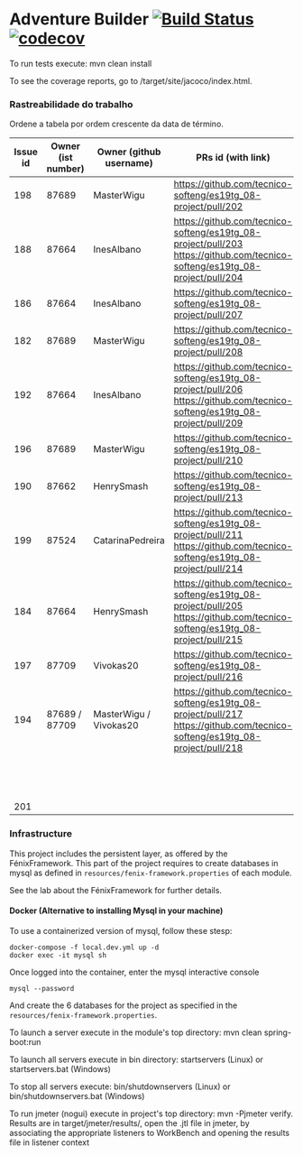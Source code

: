 # Adventure Builder [![Build Status](https://travis-ci.com/tecnico-softeng/es19tg_08-project.svg?token=9qWQR5AbZcWm5ZiqotFg&branch=develop)](https://travis-ci.com/tecnico-softeng/es19tg_08-project)[![codecov](https://codecov.io/gh/tecnico-softeng/es19tg_08-project/branch/develop/graph/badge.svg?token=LX87CdkoHf)](https://codecov.io/gh/tecnico-softeng/es19tg_08-project)

To run tests execute: mvn clean install

To see the coverage reports, go to <module name>/target/site/jacoco/index.html.

### Rastreabilidade do trabalho

Ordene a tabela por ordem crescente da data de término.

|   Issue id | Owner (ist number)      | Owner (github username) | PRs id (with link)                                                                                                                | Date               |  
| ---------- | ----------------------- | ----------------------- | --------------------------------------------------------------------------------------------------------------------------------- | ------------------ |
| 198        | 87689                   |  MasterWigu             | https://github.com/tecnico-softeng/es19tg_08-project/pull/202                                                                     | 24/04/2019         |
| 188        | 87664                   |  InesAlbano             | https://github.com/tecnico-softeng/es19tg_08-project/pull/203 <br> https://github.com/tecnico-softeng/es19tg_08-project/pull/204  | 04/05/2019         |
| 186        | 87664                   |  InesAlbano             | https://github.com/tecnico-softeng/es19tg_08-project/pull/207                                                                     | 05/05/2019         |
| 182        | 87689                   |  MasterWigu             | https://github.com/tecnico-softeng/es19tg_08-project/pull/208                                                                     | 06/05/2019         |
| 192        | 87664                   |  InesAlbano             | https://github.com/tecnico-softeng/es19tg_08-project/pull/206 <br> https://github.com/tecnico-softeng/es19tg_08-project/pull/209  | 06/05/2019         |
| 196        | 87689                   |  MasterWigu             | https://github.com/tecnico-softeng/es19tg_08-project/pull/210                                                                     | 07/05/2019         |
| 190        | 87662                   |  HenrySmash             | https://github.com/tecnico-softeng/es19tg_08-project/pull/213                                                                     | 08/05/2019         |
| 199        | 87524                   |  CatarinaPedreira       | https://github.com/tecnico-softeng/es19tg_08-project/pull/211 <br> https://github.com/tecnico-softeng/es19tg_08-project/pull/214  | 08/05/2019         |
| 184        | 87664                   |  HenrySmash             | https://github.com/tecnico-softeng/es19tg_08-project/pull/205 <br> https://github.com/tecnico-softeng/es19tg_08-project/pull/215  | 08/05/2019         |
| 197        | 87709	               |  Vivokas20              | https://github.com/tecnico-softeng/es19tg_08-project/pull/216                                                                     | 09/05/2019         |
| 194        | 87689 / 87709	       |  MasterWigu / Vivokas20 | https://github.com/tecnico-softeng/es19tg_08-project/pull/217 <br> https://github.com/tecnico-softeng/es19tg_08-project/pull/218  | 09/05/2019         |
|            |                         |                         |                                                                                                                                   |                    |
|            |                         |                         |                                                                                                                                   |                    |
|            |                         |                         |                                                                                                                                   |                    |
|            |                         |                         |                                                                                                                                   |                    |
|            |                         |                         |                                                                                                                                   |                    |
|            |                         |                         |                                                                                                                                   |                    |
|            |                         |                         |                                                                                                                                   |                    |
|            |                         |                         |                                                                                                                                   |                    |
|            |                         |                         |                                                                                                                                   |                    |
|            |                         |                         |                                                                                                                                   |                    |
|            |                         |                         |                                                                                                                                   |                    |
|            |                         |                         |                                                                                                                                   |                    |
|            |                         |                         |                                                                                                                                   |                    |
| 201        |                         |                         |                                                                                                                                   |                    |


### Infrastructure

This project includes the persistent layer, as offered by the FénixFramework.
This part of the project requires to create databases in mysql as defined in `resources/fenix-framework.properties` of each module.

See the lab about the FénixFramework for further details.

#### Docker (Alternative to installing Mysql in your machine)

To use a containerized version of mysql, follow these stesp:

```
docker-compose -f local.dev.yml up -d
docker exec -it mysql sh
```

Once logged into the container, enter the mysql interactive console

```
mysql --password
```

And create the 6 databases for the project as specified in
the `resources/fenix-framework.properties`.

To launch a server execute in the module's top directory: mvn clean spring-boot:run

To launch all servers execute in bin directory: startservers (Linux) or startservers.bat (Windows)

To stop all servers execute: bin/shutdownservers (Linux) or bin/shutdownservers.bat (Windows)

To run jmeter (nogui) execute in project's top directory: mvn -Pjmeter verify. Results are in target/jmeter/results/, open the .jtl file in jmeter, by associating the appropriate listeners to WorkBench and opening the results file in listener context

